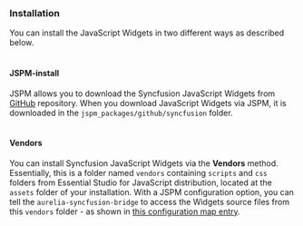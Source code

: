 <br/>

### Installation
You can install the JavaScript Widgets in two different ways as described below.
<br/><br/>


#### JSPM-install
JSPM allows you to download the Syncfusion JavaScript Widgets from [GitHub](https://github.com/syncfusion/JavaScript-Widgets) repository. When you download JavaScript Widgets via JSPM, it is downloaded in the `jspm_packages/github/syncfusion` folder.
<br/><br/>

#### Vendors
You can install Syncfusion JavaScript Widgets via the **Vendors** method. Essentially, this is a folder named `vendors` containing `scripts` and `css` folders from Essential Studio for JavaScript distribution, located at the `assets` folder of your installation. With a JSPM configuration option, you can tell the `aurelia-syncfusion-bridge` to access the Widgets source files from this `vendors` folder - as shown in [this configuration map entry]( https://github.com/aurelia-ui-toolkits/aurelia-syncfusion-bridge/blob/master/sample/config.js#L17).
 